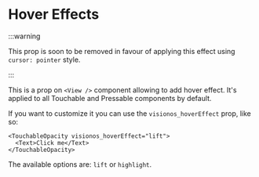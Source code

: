 # Hover Effects

:::warning

This prop is soon to be removed in favour of applying this effect using `cursor: pointer` style.

:::

This is a prop on `<View />` component allowing to add hover effect. It's applied to all Touchable and Pressable components by default.

If you want to customize it you can use the `visionos_hoverEffect` prop, like so:

```tsx
<TouchableOpacity visionos_hoverEffect="lift">
  <Text>Click me</Text>
</TouchableOpacity>
```

The available options are: `lift` or `highlight`.
